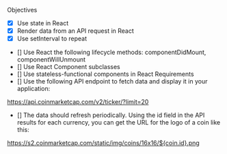 Objectives
- [X] Use state in React
- [X] Render data from an API request in React
- [X] Use setInterval to repeat
- [] Use React the following lifecycle methods: componentDidMount, componentWillUnmount
- [] Use React Component subclasses
- [] Use stateless-functional components in React
Requirements
- [] Use the following API endpoint to fetch data and display it in your application:

https://api.coinmarketcap.com/v2/ticker/?limit=20
- [] The data should refresh periodically. Using the id field in the API results for each currency, you can get the URL for the logo of a coin like this:

https://s2.coinmarketcap.com/static/img/coins/16x16/${coin.id}.png
